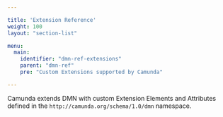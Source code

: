 ```yaml
---

title: 'Extension Reference'
weight: 100
layout: "section-list"

menu:
  main:
    identifier: "dmn-ref-extensions"
    parent: "dmn-ref"
    pre: "Custom Extensions supported by Camunda"

---
```


Camunda extends DMN with custom Extension Elements and Attributes defined in the `http://camunda.org/schema/1.0/dmn` namespace.
